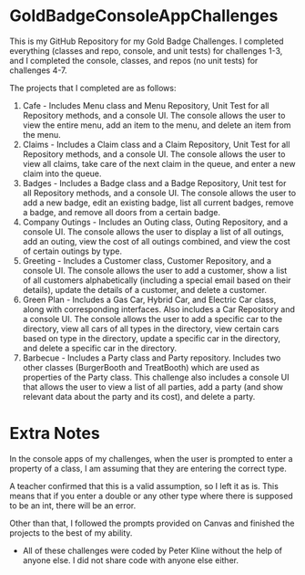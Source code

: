 # GoldBadgeConsoleAppChallenges

This is my GitHub Repository for my Gold Badge Challenges. I completed everything (classes and repo, console, and unit tests) for challenges 1-3, and I completed the console, classes, and repos (no unit tests) for challenges 4-7.

The projects that I completed are as follows:

1. Cafe - Includes Menu class and Menu Repository, Unit Test for all Repository methods, and a console UI. The console allows the user to view the entire menu, add an item to the menu, and delete an item from the menu.
2. Claims - Includes a Claim class and a Claim Repository, Unit Test for all Repository methods, and a console UI. The console allows the user to view all claims, take care of the next claim in the queue, and enter a new claim into the queue.
3. Badges - Includes a Badge class and a Badge Repository, Unit test for all Repository methods, and a console UI. The console allows the user to add a new badge, edit an existing badge, list all current badges, remove a badge, and remove all doors from a certain badge.
4. Company Outings - Includes an Outing class, Outing Repository, and a console UI. The console allows the user to display a list of all outings, add an outing, view the cost of all outings combined, and view the cost of certain outings by type.
5. Greeting - Includes a Customer class, Customer Repository, and a console UI. The console allows the user to add a customer, show a list of all customers alphabetically (including a special email based on their details), update the details of a customer, and delete a customer.
6. Green Plan - Includes a Gas Car, Hybrid Car, and Electric Car class, along with corresponding interfaces. Also includes a Car Repository and a console UI. The console allows the user to add a specific car to the directory, view all cars of all types in the directory, view certain cars based on type in the directory, update a specific car in the directory, and delete a specific car in the directory.
7. Barbecue - Includes a Party class and Party repository. Includes two other classes (BurgerBooth and TreatBooth) which are used as properties of the Party class. This challenge also includes a console UI that allows the user to view a list of all parties, add a party (and show relevant data about the party and its cost), and delete a party.

# Extra Notes

In the console apps of my challenges, when the user is prompted to enter a property of a class, I am assuming that they are entering the correct type.

A teacher confirmed that this is a valid assumption, so I left it as is. This means that if you enter a double or any other type where there is supposed to be an int, there will be an error.

Other than that, I followed the prompts provided on Canvas and finished the projects to the best of my ability.

* All of these challenges were coded by Peter Kline without the help of anyone else. I did not share code with anyone else either.
